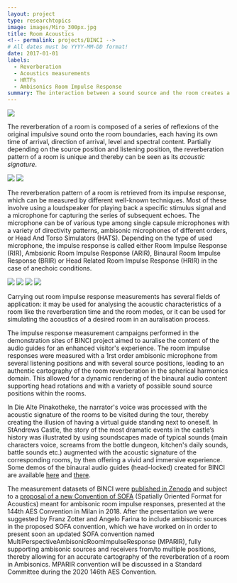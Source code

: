```yaml
---
layout: project
type: researchtopics
image: images/Miro_300px.jpg
title: Room Acoustics
<!-- permalink: projects/BINCI -->
# All dates must be YYYY-MM-DD format!
date: 2017-01-01
labels:
  - Reverberation
  - Acoustics measurements
  - HRTFs
  - Ambisonics Room Impulse Response
summary: The interaction between a sound source and the room creates a series of echoes depending on its geometry and materials, referred to as room reverberation.
---
```



<img class="ui image" src="../images/standrews_500px.jpg">


The reverberation of a room is composed of a series of reflexions of the original impulsive sound onto the room boundaries, each having its own time of arrival, direction of arrival, level and spectral content. Partially depending on the source position and listening position, the reverberation pattern of a room is unique and thereby can be seen as its *acoustic signature*.<br />

<div class="ui medium images">
<img class="ui image" src="../images/standrews2_500px.jpg">
<img class="ui image" src="../images/standrews3_500px.jpg">
</div>

The reverberation pattern of a room is retrieved from its impulse response, which can be measured by different well-known techniques. Most of these involve using a loudspeaker for playing back a specific stimulus signal and a microphone for capturing the series of subsequent echoes. The microphone can be of various type among single capsule microphones with a variety of directivity patterns, ambisonic microphones of different orders, or Head And Torso Simulators (HATS). Depending on the type of used microphone, the impulse response is called either Room Impulse Response (RIR), Ambsionic Room Impulse Response (ARIR), Binaural Room Impulse Response (BRIR) or Head Related Room Impulse Response (HRIR) in the case of anechoic conditions.<br />

<div class="ui medium images">
<img class="ui image" src="../images/pinakotheke_500px.png">
<img class="ui image" src="../images/eurecat_500px.jpg">
<img class="ui image" src="../images/deluxe2_500px.jpg">
<img class="ui image" src="../images/standrews4_500px.jpg">
</div>

Carrying out room impulse response measurements has several fields of application: it may be used for analysing the acoustic characteristics of a room like the reverberation time and the room modes, or it can be used for simulating the acoustics of a desired room in an auralisation process.<br />

The impulse response measurement campaigns performed in the demonstration sites of BINCI project aimed to auralise the content of the audio guides for an enhanced visitor's experience. The room impulse responses were measured with a 1rst order ambisonic microphone from several listening positions and with several source positions, leading to an authentic cartography of the room reverberation in the spherical harmonics domain. This allowed for a dynamic rendering of the binaural audio content supporting head rotations and with a variety of possible sound source positions within the rooms.<br />

In Die Alte Pinakotheke, the narrator's voice was processed with the acoustic signature of the rooms to be visited during the tour, thereby creating the illusion of having a virtual guide standing next to oneself. In StAndrews Castle, the story of the most dramatic events in the castle’s history was illustrated by using soundscapes made of typical sounds (main characters voice, screams from the bottle dungeon, kitchen's daily sounds, battle sounds etc.) augmented with the acoustic signature of the corresponding rooms, by then offering a vivid and immersive experience.
Some demos of the binaural audio guides (head-locked) created for BINCI are available [here](https://www.youtube.com/watch?time_continue=24&v=AfFsXqODqOQ&feature=emb_logo) and [there](https://www.youtube.com/watch?time_continue=165&v=ijhN34Jwkw0&feature=emb_logo).<br />

The measurement datasets of BINCI were [published in Zenodo](https://zenodo.org/record/1299894#.XSHGfNMzbMU) and subject to a [proposal of a new Convention of SOFA](http://www.aes.org/e-lib/browse.cfm?elib=19560) (Spatially Oriented Format for Acoustics) meant for ambisonic room impulse responses, presented at the 144th AES Convention in Milan in 2018. After the presentation we were suggested by Franz Zotter and Angelo Farina to include ambisonic sources in the proposed SOFA convention, which we have worked on in order to present soon an updated SOFA convention named MultiPerspectiveAmbisonicRoomImpulseResponse (MPARIR), fully supporting ambisonic sources and receivers from/to multiple positions, thereby allowing for an accurate cartography of the reverberation of a room in Ambisonics. MPARIR convention will be discussed in a Standard Committee during the 2020 146th AES Convention.
